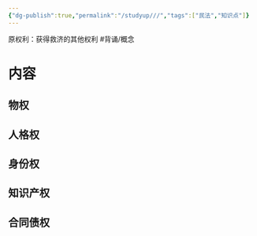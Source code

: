 ```yaml
---
{"dg-publish":true,"permalink":"/studyup///","tags":["民法","知识点"]}
---
```


原权利：获得救济的其他权利 #背诵/概念 
# 内容
## 物权
## 人格权
## 身份权
## 知识产权
## 合同债权